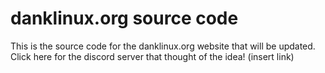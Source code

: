 # danklinux.org source code
This is the source code for the danklinux.org website that will be updated.
Click here for the discord server that thought of the idea! (insert link)
